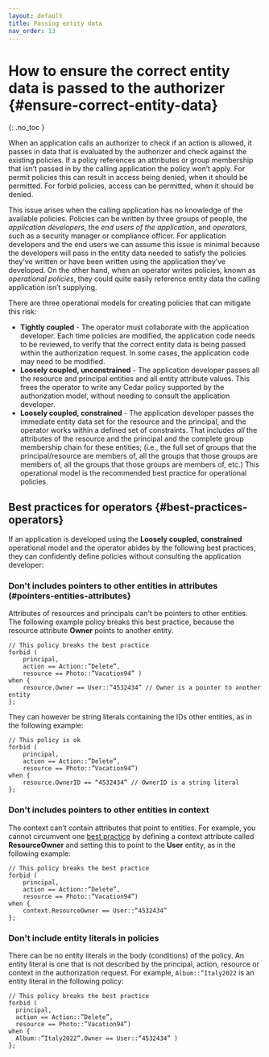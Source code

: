 ```yaml
---
layout: default
title: Passing entity data
nav_order: 13
---
```


# How to ensure the correct entity data is passed to the authorizer {#ensure-correct-entity-data}
{: .no_toc }

When an application calls an authorizer to check if an action is allowed, it passes in data that is evaluated by the authorizer and check against the existing policies. If a policy references an attributes or group membership that isn’t passed in by the calling application the policy won’t apply. For permit policies this can result in access being denied, when it should be permitted. For forbid policies, access can be permitted, when it should be denied. 

This issue arises when the calling application has no knowledge of the available policies. Policies can be written by three groups of people, the *application developers*, the *end users of the application*, and *operators*, such as a security manager or compliance officer. For application developers and the end users we can assume this issue is minimal because the developers will pass in the entity data needed to satisfy the policies they’ve written or have been written using the application they’ve developed. On the other hand, when an operator writes policies, known as *operational policies*, they could quite easily reference entity data the calling application isn’t supplying. 

There are three operational models for creating policies that can mitigate this risk:

+ **Tightly coupled** - The operator must collaborate with the application developer. Each time policies are modified, the application code needs to be reviewed, to verify that the correct entity data is being passed within the authorization request. In some cases, the application code may need to be modified. 
+ **Loosely coupled, unconstrained** - The application developer passes all the resource and principal entities and all entity attribute values. This frees the operator to write any Cedar policy supported by the authorization model, without needing to consult the application developer. 
+ **Loosely coupled, constrained** - The application developer passes the immediate entity data set for the resource and the principal, and the operator works within a defined set of constraints. That includes *all* the attributes of the resource and the principal and the complete group membership chain for these entities; (i.e., the full set of groups that the principal/resource are members of, all the groups that those groups are members of, all the groups that those groups are members of, etc.) This operational model is the recommended best practice for operational policies.

## Best practices for operators {#best-practices-operators}
If an application is developed using the **Loosely coupled, constrained** operational model and the operator abides by the following best practices, they can confidently define policies without consulting the application developer:
### Don't includes pointers to other entities in attributes (#pointers-entities-attributes}
Attributes of resources and principals can't be pointers to other entities. The following example policy breaks this best practice, because the resource attribute **Owner** points to another entity. 
```cedar
// This policy breaks the best practice 
forbid ( 
    principal, 
    action == Action::”Delete”, 
    resource == Photo::”Vacation94” ) 
when { 
    resource.Owner == User::“4532434” // Owner is a pointer to another entity
}; 
```
They can however be string literals containing the IDs other entities, as in the following example:
```cedar
// This policy is ok
forbid ( 
    principal, 
    action == Action::”Delete”,
    resource == Photo::”Vacation94”) 
when { 
    resource.OwnerID == “4532434” // OwnerID is a string literal 
};
```
### Don't includes pointers to other entities in context
The context can’t contain attributes that point to entities. For example, you cannot circumvent one [best practice](#pointers-entities-attributes)  by defining a context attribute called **ResourceOwner** and setting this to point to the **User** entity, as in the following example:
```cedar
// This policy breaks the best practice
forbid ( 
    principal, 
    action == Action::”Delete”, 
    resource == Photo::”Vacation94”) 
when { 
    context.ResourceOwner == User::“4532434” 
};
```
### Don't include entity literals in policies
There can be no entity literals in the body (conditions) of the policy. An entity literal is one that is not described by the principal, action, resource or context in the authorization request. For example, `Album::”Italy2022` is an entity literal in the following policy:
```cedar
// This policy breaks the best practice
forbid ( 
  principal, 
  action == Action::”Delete”, 
  resource == Photo::”Vacation94”) 
when { 
  Album::”Italy2022”.Owner == User::“4532434” )
};
```
